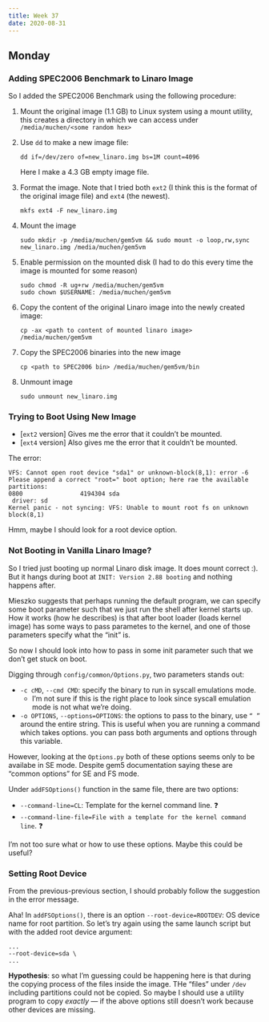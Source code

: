 ```yaml
---
title: Week 37
date: 2020-08-31
---
```


## Monday

### Adding SPEC2006 Benchmark to Linaro Image

So I added the SPEC2006 Benchmark using the following procedure:

1. Mount the original image (1.1 GB) to Linux system using a mount utility, this creates a directory in which we can access under `/media/muchen/<some random hex>`

2. Use `dd` to make a new image file:

   ```shell
   dd if=/dev/zero of=new_linaro.img bs=1M count=4096
   ```

   Here I make a 4.3 GB empty image file.

3. Format the image. Note that I tried both `ext2` (I think this is the format of the original image file) and `ext4` (the newest).

   ```shell
   mkfs ext4 -F new_linaro.img
   ```

4. Mount the image

   ```shell
   sudo mkdir -p /media/muchen/gem5vm && sudo mount -o loop,rw,sync new_linaro.img /media/muchen/gem5vm
   ```

5. Enable permission on the mounted disk (I had to do this every time the image is mounted for some reason)

   ```shell
   sudo chmod -R ug+rw /media/muchen/gem5vm
   sudo chown $USERNAME: /media/muchen/gem5vm
   ```

6. Copy the content of the original Linaro image into the newly created image:

   ```shell
   cp -ax <path to content of mounted linaro image> /media/muchen/gem5vm
   ```

7. Copy the SPEC2006 binaries into the new image

   ```shell
   cp <path to SPEC2006 bin> /media/muchen/gem5vm/bin
   ```

8. Unmount image

   ```shell
   sudo unmount new_linaro.img
   ```

### Trying to Boot Using New Image

- [`ext2` version] Gives me the error that it couldn’t be mounted.
- [`ext4` version] Also gives me the error that it couldn’t be mounted.

The error:

```
VFS: Cannot open root device "sda1" or unknown-block(8,1): error -6
Please append a correct "root=" boot option; here rae the available partitions:
0800				4194304 sda
 driver: sd
Kernel panic - not syncing: VFS: Unable to mount root fs on unknown block(8,1)
```

Hmm, maybe I should look for a root device option.

### Not Booting in Vanilla Linaro Image?

So I tried just booting up normal Linaro disk image. It does mount correct :). But it hangs during boot at `INIT: Version 2.88 booting` and nothing happens after.

Mieszko suggests that perhaps running the default program, we can specify some boot parameter such that we just run the shell after kernel starts up. How it works (how he describes) is that after boot loader (loads kernel image) has some ways to pass parametes to the kernel, and one of those parameters specify what the “init” is.

So now I should look into how to pass in some init parameter such that we don’t get stuck on boot.

Digging through `config/common/Options.py`, two parameters stands out:

- `-c cMD`, `--cmd CMD`: specify the binary to run in syscall emulations mode.
  - I’m not sure if this is the right place to look since syscall emulation mode is not what we’re doing.
- `-o OPTIONS`, `--options=OPTIONS`: the options to pass to the binary, use `“ ”` around the entire string. This is useful when you are running a command which takes options. you can pass both arguments and options through this variable.

However, looking at the `Options.py` both of these options seems only to be availabe in SE mode. Despite gem5 documentation saying these are “common options” for SE and FS mode.

Under `addFSOptions()` function in the same file, there are two options:

- `--command-line=CL`: Template for the kernel command line. ❓
- `--command-line-file=File with a template for the kernel command line`. ❓

I’m not too sure what or how to use these options. Maybe this could be useful?

### Setting Root Device

From the previous-previous section, I should probably follow the suggestion in the error message.

Aha! In `addFSOptions()`, there is an option `--root-device=ROOTDEV`: OS device name for root partition. So let’s try again using the same launch script but with the added root device argument:

```
...
--root-device=sda \
...
```

**Hypothesis**: so what I’m guessing could be happening here is that during the copying process of the files inside the image. THe “files” under `/dev` including partitions could not be copied. So maybe I should use a utility program to copy *exactly* — if the above options still doesn’t work because other devices are missing.